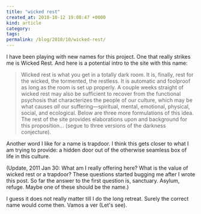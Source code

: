 ```yaml
---
title: "wicked rest"
created_at: 2010-10-12 19:08:47 +0000
kind: article
category: 
tags: 
permalink: /blog/2010/10/wicked-rest/
---
```


I have been playing with new names for this project. One that really strikes me is Wicked Rest. And here is a potential intro to the site with this name:

> Wicked rest is what you get in a totally dark room. It is, finally, rest for the wicked, the tormented, the restless. It is automatic and foolproof as long as the room is set up properly. A couple weeks straight of wicked rest may also be sufficient to recover from the functional psychosis that characterizes the people of our culture, which may be what causes _all_ our suffering—spiritual, mental, emotional, physical, social, and ecological. Below are three more formulations of this idea. The rest of the site provides elaborations upon and background for this proposition… (segue to three versions of the darkness conjecture).

Another word I like for a name is trapdoor. I think this gets closer to what I am trying to provide: a hidden door out of the otherwise seamless box of life in this culture.

(Update, 2011 Jan 30: What am I really offering here? What is the value of wicked rest or a trapdoor? These questions started bugging me after I wrote this post. So far the answer to the first question is, sanctuary. Asylum, refuge. Maybe one of these should be the name.)

I guess it does not really matter till I do the long retreat. Surely the correct name would come then. Vamos a ver (Let's see).